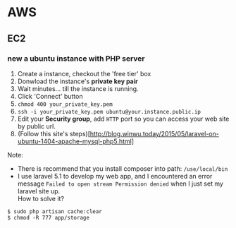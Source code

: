 # AWS

## EC2

### new a ubuntu instance with PHP server
1. Create a instance, checkout the 'free tier' box
2. Donwload the instance's __private key pair__
3. Wait minutes... till the instance is running.
4. Click 'Connect' button
5. `chmod 400 your_private_key.pem`
6. `ssh -i your_private_key.pem ubuntu@your.instance.public.ip`
7. Edit your __Security group__, add `HTTP` port so you can access your web site by public url.
8. (Follow this site's steps)[http://blog.winwu.today/2015/05/laravel-on-ubuntu-1404-apache-mysql-php5.html]
   
Note:   
* There is recommend that you install composer into path: `/use/local/bin`   
* I use laravel 5.1 to develop my web app, and I encountered an error message `Failed to open stream Permission denied` when I just set my laravel site up.   
How to solve it?
```shell
$ sudo php artisan cache:clear
$ chmod -R 777 app/storage
```
